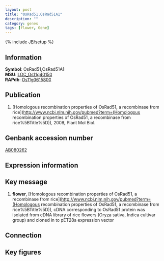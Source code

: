```yaml
---
layout: post
title: "OsRad51,OsRad51A1"
description: ""
category: genes
tags: [flower, Gene]
---
```

{% include JB/setup %}

## Information
__Symbol__: OsRad51,OsRad51A1  
__MSU__: [LOC_Os11g40150](http://rice.plantbiology.msu.edu/cgi-bin/ORF_infopage.cgi?orf=LOC_Os11g40150)  
__RAPdb__: [Os11g0615800](http://rapdb.dna.affrc.go.jp/viewer/gbrowse_details/irgsp1?name=Os11g0615800)  

## Publication
1. [Homologous recombination properties of OsRad51, a recombinase from rice](http://www.ncbi.nlm.nih.gov/pubmed?term=(Homologous recombination properties of OsRad51, a recombinase from rice%5BTitle%5D)), 2008, Plant Mol Biol.

## Genbank accession number
[AB080262](http://www.ncbi.nlm.nih.gov/nuccore/AB080262)

## Expression information

## Key message
1. __flower__, [Homologous recombination properties of OsRad51, a recombinase from rice](http://www.ncbi.nlm.nih.gov/pubmed?term=(Homologous recombination properties of OsRad51, a recombinase from rice%5BTitle%5D)), cDNA corresponding to OsRad51 protein was isolated from cDNA library of rice flowers (Oryza sativa, Indica cultivar group) and cloned in to pET28a expression vector

## Connection

## Key figures


